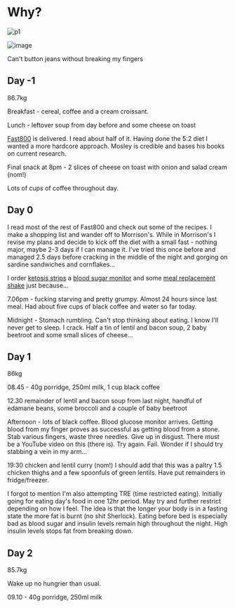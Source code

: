 # Why?

![p1](https://user-images.githubusercontent.com/5879154/110377921-e1da9300-804c-11eb-9092-44846b0d32a3.JPG)

![image](https://user-images.githubusercontent.com/5879154/110463339-b5189100-80c9-11eb-92c2-0d7a0aa27c4c.png)

Can't button jeans without breaking my fingers

## Day -1

86.7kg

Breakfast - cereal, coffee and a cream croissant. 

Lunch - leftover soup from day before and some cheese on toast

[Fast800](https://www.amazon.co.uk/Fast-800-combine-intermittent-long-term/dp/1780723628/ref=sr_1_2?dchild=1&keywords=fast+800&qid=1615143147&sr=8-2) is delivered. I read about half of it. Having done the 5:2 diet I wanted a more hardcore approach. Mosley is credible and bases his books on current research.

Final snack at 8pm - 2 slices of cheese on toast with onion and salad cream (nom!)

Lots of cups of coffee throughout day.

## Day 0

I read most of the rest of Fast800 and check out some of the recipes. I make a shopping list and wander off to Morrison's. While in Morrison's I revise my plans and decide to kick off the diet with a small fast - nothing major, maybe 2-3 days if I can manage it. I've tried this once before and managed 2.5 days before cracking in the middle of the night and gorging on sardine sandwiches and cornflakes...

I order [ketosis strips](https://www.amazon.co.uk/gp/product/B084VKSW5G/ref=ppx_yo_dt_b_asin_title_o00_s00?ie=UTF8&psc=1) a [blood sugar monitor](https://www.amazon.co.uk/gp/product/B08146YKWY/ref=ppx_yo_dt_b_asin_title_o00_s00?ie=UTF8&psc=1) and some [meal replacement shake](https://www.amazon.co.uk/gp/product/B0013GKCE4/ref=ppx_yo_dt_b_asin_title_o00_s00?ie=UTF8&psc=1) just because...

7.06pm - fucking starving and pretty grumpy. Almost 24 hours since last meal. Had about five cups of black coffee and water so far today.

Midnight - Stomach rumbling. Can't stop thinking about eating. I know I'll never get to sleep. I crack. Half a tin of lentil and bacon soup, 2 baby beetroot and some small slices of cheese...

## Day 1

86kg

08.45 - 40g porridge, 250ml milk, 1 cup black coffee

12.30 remainder of lentil and bacon soup from last night, handful of edamane beans, some broccoli and a couple of baby beetroot

Afternoon - lots of black coffee. Blood glucose monitor arrives. Getting blood from my finger proves as successful as getting blood from a stone. Stab various fingers, waste three needles. Give up in disgust. There must be a YouTube video on this (there is). Try again. Fail. Wonder if I should try stabbing a vein in my arm...

19:30 chicken and lentil curry (nom!) I should add that this was a paltry 1.5 chicken thighs and a few spoonfuls of green lentils. Have put remainders in fridge/freezer.

I forgot to mention I'm also attempting TRE (time restricted eating). Initially going for eating day's food in one 12hr period. May try and further restrict depending on how I feel. The idea is that the longer your body is in a fasting state the more fat is burnt (no shit Sherlock). Eating before bed is especially bad as blood sugar and insulin levels remain high throughout the night. High insulin levels stops fat from breaking down.

## Day 2

85.7kg

Wake up no hungrier than usual.

09.10 - 40g porridge, 250ml milk

